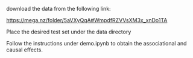 download the data from the following link:


https://mega.nz/folder/5aVXyQqA#WmpdfRZVVsXM3x_xnDo1TA



Place the desired test set under the data directory


Follow the instructions under demo.ipynb to obtain the associational and causal effects.